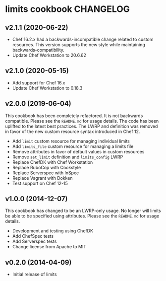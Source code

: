 limits cookbook CHANGELOG
=========================

v2.1.1 (2020-06-22)
-------------------

* Chef 16.2.x had a backwards-incompatible change related to custom
  resources. This version supports the new style while maintaining
  backwards-compatibility.
* Update Chef Workstation to 20.6.62

v2.1.0 (2020-05-15)
-------------------

* Add support for Chef 16.x
* Update Chef Workstation to 0.18.3

v2.0.0 (2019-06-04)
-------------------

This cookbook has been completely refactored. It is not backwards
compatible. Please see the `README.md` for usage details. The code has
been uplifted to the latest best practices. The LWRP and definition was
removed in favor of the new custom resource syntax introduced in Chef
12.

* Add `limit` custom resource for managing individual limits
* Add `limits_file` custom resource for managing a limits file
* Remove attributes in favor of default values in custom resources
* Remove `set_limit` definition and `limits_config` LWRP
* Replace ChefDK with Chef Workstation
* Replace RuboCop with Cookstyle
* Replace Serverspec with InSpec
* Replace Vagrant with Dokken
* Test support on Chef 12-15

v1.0.0 (2014-12-07)
-------------------

This cookbook has changed to be an LWRP-only usage. No longer will
limits be able to be specified using attributes. Please see the
`README.md` for usage details.

* Development and testing using ChefDK
* Add ChefSpec tests
* Add Serverspec tests
* Change license from Apache to MIT

v0.2.0 (2014-04-09)
-------------------

* Initial release of limits
